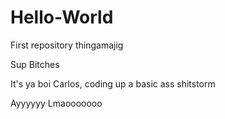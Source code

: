 # Hello-World
First repository thingamajig

Sup Bitches

It's ya boi Carlos, coding up a basic ass shitstorm

Ayyyyyy Lmaooooooo
